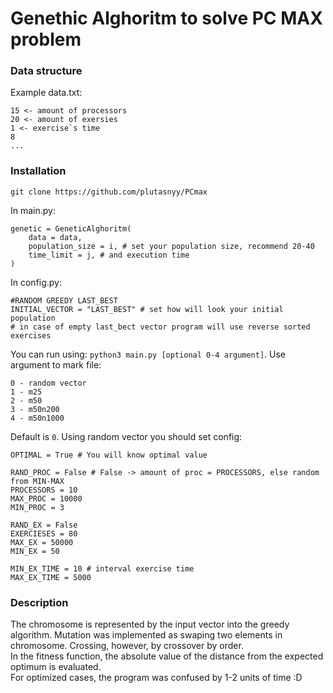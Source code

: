 # Genethic Alghoritm to solve PC MAX problem

### Data structure

Example data.txt:
```
15 <- amount of processors
20 <- amount of exersies
1 <- exercise`s time
8
...
```

### Installation
```
git clone https://github.com/plutasnyy/PCmax
```
In main.py:
```
genetic = GeneticAlghoritm(
    data = data,
    population_size = i, # set your population size, recommend 20-40
    time_limit = j, # and execution time
)
```
In config.py:
```
#RANDOM GREEDY LAST_BEST
INITIAL_VECTOR = "LAST_BEST" # set how will look your initial population
# in case of empty last_bect vector program will use reverse sorted exercises
```
You can run using: `python3 main.py [optional 0-4 argument]`. Use argument to mark file:
```
0 - random vector
1 - m25
2 - m50
3 - m50n200
4 - m50n1000
```
Default is `0`. Using random vector you should set config:
```
OPTIMAL = True # You will know optimal value

RAND_PROC = False # False -> amount of proc = PROCESSORS, else random from MIN-MAX
PROCESSORS = 10
MAX_PROC = 10000
MIN_PROC = 3

RAND_EX = False
EXERCIESES = 80
MAX_EX = 50000
MIN_EX = 50

MIN_EX_TIME = 10 # interval exercise time
MAX_EX_TIME = 5000
```

### Description
The chromosome is represented by the input vector into the greedy algorithm. Mutation was implemented as swaping two elements in chromosome. Crossing, however, by crossover by order.  
In the fitness function, the absolute value of the distance from the expected optimum is evaluated.  
For optimized cases, the program was confused by 1-2 units of time :D
